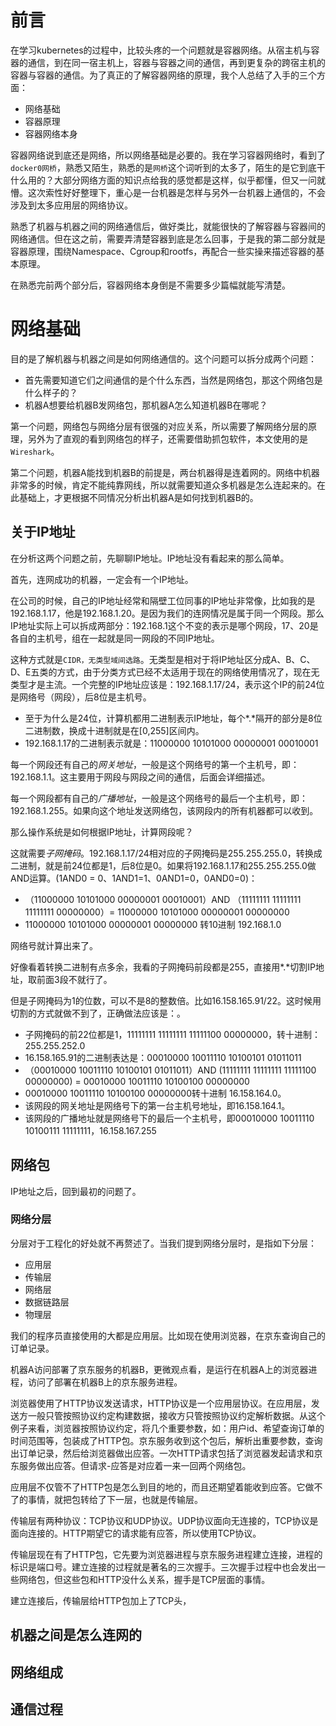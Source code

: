 # 前言

在学习kubernetes的过程中，比较头疼的一个问题就是容器网络。从宿主机与容器的通信，到在同一宿主机上，容器与容器之间的通信，再到更复杂的跨宿主机的容器与容器的通信。为了真正的了解容器网络的原理，我个人总结了入手的三个方面：

- 网络基础
- 容器原理
- 容器网络本身

容器网络说到底还是网络，所以网络基础是必要的。我在学习容器网络时，看到了`docker0网桥`，熟悉又陌生，熟悉的是`网桥`这个词听到的太多了，陌生的是它到底干什么用的？大部分网络方面的知识点给我的感觉都是这样，似乎都懂，但又一问就懵。这次索性好好整理下，重心是一台机器是怎样与另外一台机器上通信的，不会涉及到太多应用层的网络协议。

熟悉了机器与机器之间的网络通信后，做好类比，就能很快的了解容器与容器间的网络通信。但在这之前，需要弄清楚容器到底是怎么回事，于是我的第二部分就是容器原理，围绕Namespace、Cgroup和rootfs，再配合一些实操来描述容器的基本原理。

在熟悉完前两个部分后，容器网络本身倒是不需要多少篇幅就能写清楚。

# 网络基础

目的是了解机器与机器之间是如何网络通信的。这个问题可以拆分成两个问题：

- 首先需要知道它们之间通信的是个什么东西，当然是网络包，那这个网络包是什么样子的？
- 机器A想要给机器B发网络包，那机器A怎么知道机器B在哪呢？

第一个问题，网络包与网络分层有很强的对应关系，所以需要了解网络分层的原理，另外为了直观的看到网络包的样子，还需要借助抓包软件，本文使用的是`Wireshark`。

第二个问题，机器A能找到机器B的前提是，两台机器得是连着网的。网络中机器非常多的时候，肯定不能纯靠网线，所以就需要知道众多机器是怎么连起来的。在此基础上，才更根据不同情况分析出机器A是如何找到机器B的。



## 关于IP地址

在分析这两个问题之前，先聊聊IP地址。IP地址没有看起来的那么简单。

首先，连网成功的机器，一定会有一个IP地址。

在公司的时候，自己的IP地址经常和隔壁工位同事的IP地址非常像，比如我的是192.168.1.17，他是192.168.1.20。是因为我们的连网情况是属于同一个网段。那么IP地址实际上可以拆成两部分：192.168.1这个不变的表示是哪个网段，17、20是各自的主机号，组在一起就是同一网段的不同IP地址。

这种方式就是`CIDR，无类型域间选路`。无类型是相对于将IP地址区分成A、B、C、D、E五类的方式，由于分类方式已经不太适用于现在的网络使用情况了，现在无类型才是主流。一个完整的IP地址应该是：192.168.1.17/24，表示这个IP的前24位是网络号（网段），后8位是主机号。

- 至于为什么是24位，计算机都用二进制表示IP地址，每个*.*隔开的部分是8位二进制数，换成十进制就是在[0,255]区间内。
- 192.168.1.17的二进制表示就是：11000000 10101000 00000001 00010001

每一个网段还有自己的*网关地址*，一般是这个网络号的第一个主机号，即：192.168.1.1。这主要用于网段与网段之间的通信，后面会详细描述。

每一个网段都有自己的*广播地址*，一般是这个网络号的最后一个主机号，即：192.168.1.255。如果向这个地址发送网络包，该网段内的所有机器都可以收到。

那么操作系统是如何根据IP地址，计算网段呢？

这就需要*子网掩码*。192.168.1.17/24相对应的子网掩码是255.255.255.0，转换成二进制，就是前24位都是1，后8位是0。如果将192.168.1.17和255.255.255.0做AND运算。(1AND0 = 0、1AND1=1、0AND1=0，0AND0=0)：

- （11000000 10101000 00000001 00010001）AND （11111111 11111111 11111111 00000000）= 11000000 10101000 00000001 00000000
- 11000000 10101000 00000001 00000000 转10进制 192.168.1.0

网络号就计算出来了。

好像看着转换二进制有点多余，我看的子网掩码前段都是255，直接用*.*切割IP地址，取前面3段不就行了。

但是子网掩码为1的位数，可以不是8的整数倍。比如16.158.165.91/22。这时候用切割的方式就做不到了，正确做法应该是：。

- 子网掩码的前22位都是1，11111111 11111111 11111100 00000000，转十进制：255.255.252.0
- 16.158.165.91的二进制表达是：00010000 10011110 10100101 01011011
- （00010000 10011110 10100101 01011011）AND (11111111 11111111 11111100 00000000) = 00010000 10011110 10100100 00000000
- 00010000 10011110 10100100 00000000转十进制 16.158.164.0。
- 该网段的网关地址是网络号下的第一台主机号地址，即16.158.164.1。
- 该网段的广播地址就是网络号下的最后一个主机号，即00010000 10011110 10100111 11111111，16.158.167.255



## 网络包

IP地址之后，回到最初的问题了。

### 网络分层

分层对于工程化的好处就不再赘述了。当我们提到网络分层时，是指如下分层：

- 应用层
- 传输层
- 网络层
- 数据链路层
- 物理层

我们的程序员直接使用的大都是应用层。比如现在使用浏览器，在京东查询自己的订单记录。

机器A访问部署了京东服务的机器B，更微观点看，是运行在机器A上的浏览器进程，访问了部署在机器B上的京东服务进程。

浏览器使用了HTTP协议发送请求，HTTP协议是一个应用层协议。在应用层，发送方一般只管按照协议约定构建数据，接收方只管按照协议约定解析数据。从这个例子来看，浏览器按照协议约定，将几个重要参数，如：用户id、希望查询订单的时间范围等，包装成了HTTP包。京东服务收到这个包后，解析出重要参数，查询出订单记录，然后给浏览器做出应答。一次HTTP请求包括了浏览器发起请求和京东服务做出应答。但请求-应答是对应着一来一回两个网络包。

应用层不仅管不了HTTP包是怎么到目的地的，而且还期望着能收到应答。它做不了的事情，就把包转给了下一层，也就是传输层。

传输层有两种协议：TCP协议和UDP协议。UDP协议面向无连接的，TCP协议是面向连接的。HTTP期望它的请求能有应答，所以使用TCP协议。

传输层现在有了HTTP包，它先要为浏览器进程与京东服务进程建立连接，进程的标识是端口号。建立连接的过程就是著名的三次握手。三次握手过程中也会发出一些网络包，但这些包和HTTP没什么关系，握手是TCP层面的事情。

建立连接后，传输层给HTTP包加上了TCP头，





## 机器之间是怎么连网的



































## 网络组成

## 通信过程

